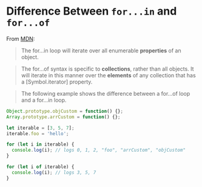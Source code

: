 # Difference Between `for...in` and `for...of`

From [MDN](https://developer.mozilla.org/en-US/docs/Web/JavaScript/Reference/Statements/for...of): 

> The for...in loop will iterate over all enumerable **properties** of an object.

> The for...of syntax is specific to **collections**, rather than all objects. It will iterate in this manner over the **elements** of any collection that has a [Symbol.iterator] property.

> The following example shows the difference between a for...of loop and a for...in loop.

```js
Object.prototype.objCustom = function() {}; 
Array.prototype.arrCustom = function() {};

let iterable = [3, 5, 7];
iterable.foo = 'hello';

for (let i in iterable) {
  console.log(i); // logs 0, 1, 2, "foo", "arrCustom", "objCustom"
}

for (let i of iterable) {
  console.log(i); // logs 3, 5, 7
}
```

